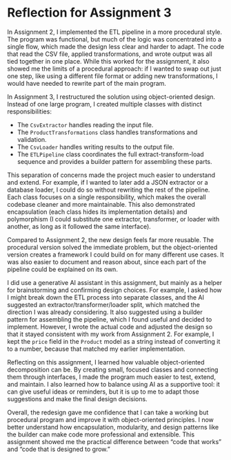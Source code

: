  # Reflection for Assignment 3

In Assignment 2, I implemented the ETL pipeline in a more procedural style. The program was functional, but much of the logic was concentrated into a single flow, which made the design less clear and harder to adapt. The code that read the CSV file, applied transformations, and wrote output was all tied together in one place. While this worked for the assignment, it also showed me the limits of a procedural approach: if I wanted to swap out just one step, like using a different file format or adding new transformations, I would have needed to rewrite part of the main program.

In Assignment 3, I restructured the solution using object-oriented design. Instead of one large program, I created multiple classes with distinct responsibilities:
- The `CsvExtractor` handles reading the input file.
- The `ProductTransformations` class handles transformations and validation.
- The `CsvLoader` handles writing results to the output file.
- The `ETLPipeline` class coordinates the full extract-transform-load sequence and provides a builder pattern for assembling these parts.

This separation of concerns made the project much easier to understand and extend. For example, if I wanted to later add a JSON extractor or a database loader, I could do so without rewriting the rest of the pipeline. Each class focuses on a single responsibility, which makes the overall codebase cleaner and more maintainable. This also demonstrated encapsulation (each class hides its implementation details) and polymorphism (I could substitute one extractor, transformer, or loader with another, as long as it followed the same interface).

Compared to Assignment 2, the new design feels far more reusable. The procedural version solved the immediate problem, but the object-oriented version creates a framework I could build on for many different use cases. It was also easier to document and reason about, since each part of the pipeline could be explained on its own.

I did use a generative AI assistant in this assignment, but mainly as a helper for brainstorming and confirming design choices. For example, I asked how I might break down the ETL process into separate classes, and the AI suggested an extractor/transformer/loader split, which matched the direction I was already considering. It also suggested using a builder pattern for assembling the pipeline, which I found useful and decided to implement. However, I wrote the actual code  and adjusted the design so that it stayed consistent with my work from Assignment 2. For example, I kept the `price` field in the `Product` model as a string instead of converting it to a number, because that matched my earlier implementation.

Reflecting on this assignment, I learned how valuable object-oriented decomposition can be. By creating small, focused classes and connecting them through interfaces, I made the program much easier to test, extend, and maintain. I also learned how to balance using AI as a supportive tool: it can give useful ideas or reminders, but it is up to me to adapt those suggestions and make the final design decisions. 

Overall, the redesign gave me confidence that I can take a working but procedural program and improve it with object-oriented principles. I now better understand how encapsulation, modularity, and design patterns like the builder can make code more professional and extensible. This assignment showed me the practical difference between “code that works” and “code that is designed to grow.”